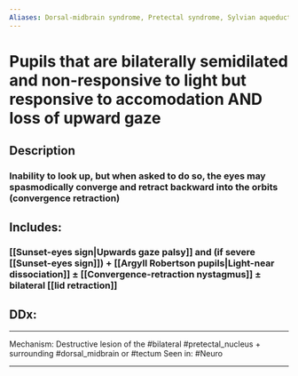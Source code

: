 ```yaml
---
Aliases: Dorsal-midbrain syndrome, Pretectal syndrome, Sylvian aqueduct syndrome, Koerber-Salus-Elschnig syndrome
---
```

# Pupils that are bilaterally semidilated and non-responsive to light but responsive to accomodation AND loss of upward gaze
## Description
### Inability to look up, but when asked to do so, the eyes may spasmodically converge and retract backward into the orbits (convergence retraction)
## Includes:
### [[Sunset-eyes sign|Upwards gaze palsy]] and (if severe [[Sunset-eyes sign]]) + [[Argyll Robertson pupils|Light-near dissociation]] ± [[Convergence-retraction nystagmus]] ± bilateral [[lid retraction]]
## DDx:

---
Mechanism: Destructive lesion of the #bilateral #pretectal_nucleus + surrounding #dorsal_midbrain or #tectum
Seen in: #Neuro 

---